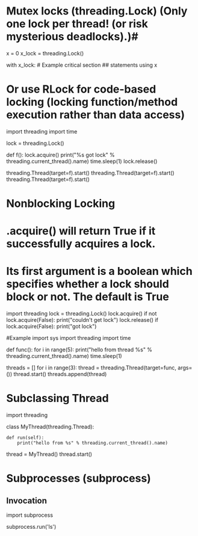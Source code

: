 # Mutex locks (threading.Lock) (Only one lock per thread! (or risk mysterious deadlocks).)#
x = 0
x_lock = threading.Lock()

with x_lock:  # Example critical section
	## statements using x
	
# Or use RLock for code-based locking (locking function/method execution rather than data access) #
import threading
import time

lock = threading.Lock()

def f():
    lock.acquire()
    print("%s got lock" % threading.current_thread().name)
    time.sleep(1)
    lock.release()

threading.Thread(target=f).start()
threading.Thread(target=f).start()
threading.Thread(target=f).start()

# Nonblocking Locking #
# .acquire() will return True if it successfully acquires a lock.  #
# Its first argument is a boolean which specifies whether a lock should block or not. The default is True #
import threading
lock = threading.Lock()
lock.acquire()
if not lock.acquire(False):
    print("couldn't get lock")
lock.release()
if lock.acquire(False):
    print("got lock")


#Example
import sys
import threading
import time

def func():
    for i in range(5):
        print("hello from thread %s" % threading.current_thread().name)
        time.sleep(1)

threads = []
for i in range(3):
    thread = threading.Thread(target=func, args=())
    thread.start()
    threads.append(thread)
	
# Subclassing Thread #
import threading

class MyThread(threading.Thread):

    def run(self):
        print("hello from %s" % threading.current_thread().name)

thread = MyThread()
thread.start()
		
# Subprocesses (subprocess) #
## Invocation ##
import subprocess

subprocess.run('ls')